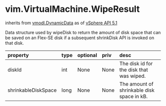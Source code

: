 vim.VirtualMachine.WipeResult
=============================
inherits from [vmodl.DynamicData](docs/vmodl.DynamicData.md)
as of [vSphere API 5.1](vim.version.md#vim.version.version8)


Data structure used by wipeDisk to return the amount of disk space that  can be saved on an Flex-SE disk if a subsequent shrinkDisk API is invoked  on that disk.

| property | type | optional | priv | desc |
|:---------|:-----|:---------|:-----|:-----|
| diskId | int | None | None | The disk id for the disk that was wiped. |
| shrinkableDiskSpace | long | None | None | The amount of shrinkable disk space in kB. |


